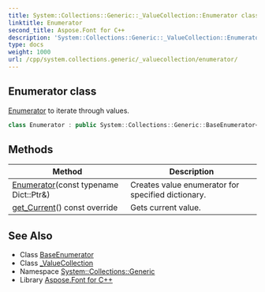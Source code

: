 ```yaml
---
title: System::Collections::Generic::_ValueCollection::Enumerator class
linktitle: Enumerator
second_title: Aspose.Font for C++
description: 'System::Collections::Generic::_ValueCollection::Enumerator class. Enumerator to iterate through values in C++.'
type: docs
weight: 1000
url: /cpp/system.collections.generic/_valuecollection/enumerator/
---
```

## Enumerator class


[Enumerator](./) to iterate through values.

```cpp
class Enumerator : public System::Collections::Generic::BaseEnumerator<Dict::map_t, TValue>
```

## Methods

| Method | Description |
| --- | --- |
| [Enumerator](./enumerator/)(const typename Dict::Ptr\&) | Creates value enumerator for specified dictionary. |
| [get_Current](./get_current/)() const override | Gets current value. |
## See Also

* Class [BaseEnumerator](../../baseenumerator/)
* Class [_ValueCollection](../)
* Namespace [System::Collections::Generic](../../)
* Library [Aspose.Font for C++](../../../)
